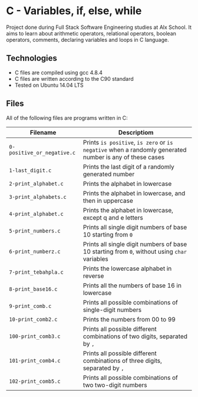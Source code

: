 # C - Variables, if, else, while

Project done during Full Stack Software Engineering studies at Alx School. It aims to learn about arithmetic operators, relational operators, boolean operators, comments, declaring variables and loops in C language.

## Technologies

* C files are compiled using gcc 4.8.4
* C files are written according to the C90 standard
* Tested on Ubuntu 14.04 LTS

## Files

All of the following files are programs written in C:

Filename | Descriptiom
--- | ---
`0-positive_or_negative.c` | Prints `is positive`, `is zero` or `is negative` when a randomly generated number is any of these cases
`1-last_digit.c` | Prints the last digit of a randomly generated number
`2-print_alphabet.c` | Prints the alphabet in lowercase
`3-print_alphabets.c` | Prints the alphabet in lowercase, and then in uppercase
`4-print_alphabet.c` | Prints the alphabet in lowercase, except q and e letters
`5-print_numbers.c` | Prints all single digit numbers of base 10 starting from `0`
`6-print_numberz.c` | Prints all single digit numbers of base 10 starting from `0`, without using `char` variables
`7-print_tebahpla.c` | Prints the lowercase alphabet in reverse
`8-print_base16.c` | Prints all the numbers of base 16 in lowercase
`9-print_comb.c` | Prints all possible combinations of single-digit numbers
`10-print_comb2.c` | Prints the numbers from 00 to 99
`100-print_comb3.c` | Prints all possible different combinations of two digits, separated by `,`
`101-print_comb4.c` | Prints all possible different combinations of three digits, separated by `,`
`102-print_comb5.c` | Prints all possible combinations of two two-digit numbers
